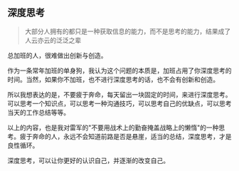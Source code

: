 ## 深度思考
> 大部分人拥有的都只是一种获取信息的能力，而不是思考的能力，结果成了人云亦云的泛泛之辈

总加班的人，很难做出创新与创造。

作为一条常年加班的单身狗，我认为这个问题的本质是，加班占用了你深度思考的时间。当然，如果你不加班，也不进行深度思考的话，也不会有创新和创造。

所以我想表达的是，不要疲于奔命，每天留出一块固定的时间，来进行深度思考。可以思考一个知识点，可以思考一种沟通技巧，可以思考自己的优缺点，可以思考当天的工作总结等等。

以上的内容，也是我对雷军的"不要用战术上的勤奋掩盖战略上的懒惰"的一种思考。疲于奔命的人，永远不会知道前路是否是悬崖，适当的总结，深度思考，才是良性循环。

深度思考，可以让你更好的认识自己，并逐渐的改变自己。
